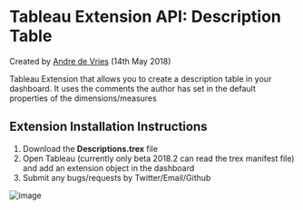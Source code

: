 # Tableau Extension API: Description Table

Created by [Andre de Vries](https://www.twitter.com/andre347_) (14th May 2018)

Tableau Extension that allows you to create a description table in your dashboard. It uses the comments the author has set in the default properties of the dimensions/measures

## Extension Installation Instructions

1.  Download the **Descriptions.trex** file
2.  Open Tableau (currently only beta 2018.2 can read the trex manifest file) and add an extension object in the dashboard
3.  Submit any bugs/requests by Twitter/Email/Github

![image](https://preview.ibb.co/cepcwJ/Screen_Shot_2018_05_14_at_16_51_06.png)
